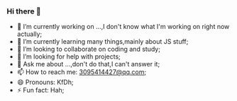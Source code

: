 ### Hi there 👋

<!--
**leetal-hua/leetal-hua** is a ✨ _special_ ✨ repository because its `README.md` (this file) appears on your GitHub profile.

Here are some ideas to get you started:
-->
- 🔭 I’m currently working on ...,I don't know what I'm working on right now actually;
- 🌱 I’m currently learning many things,mainly about JS stuff;
- 👯 I’m looking to collaborate on coding and study;
- 🤔 I’m looking for help with projects;
- 💬 Ask me about ...,don't do that,I can't answer it;
- 📫 How to reach me: 3095414427@qq.com;
- 😄 Pronouns: KfDh;
- ⚡ Fun fact: Hah;
